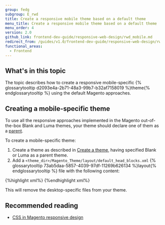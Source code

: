```yaml
---
group: fedg
subgroup: E_rwd
title: Create a responsive mobile theme based on a default theme
menu_title: Create a responsive mobile theme based on a default theme
menu_order: 4
version: 2.0
github_link: frontend-dev-guide/responsive-web-design/rwd_mobile.md
redirect_from: /guides/v1.0/frontend-dev-guide/responsive-web-design/rwd_mobile.html
functional_areas:
  - Frontend
---
```

## What's in this topic

The topic describes how to create a responsive mobile-specific {% glossarytooltip d2093e4a-2b71-48a3-99b7-b32af7158019 %}theme{% endglossarytooltip %} using the default Magento approaches. 

## Creating a mobile-specific theme

To use all the responsive approaches implemented in the Magento out-of-the-box Blank and Luma themes, your theme should declare one of them as a <a href="{{ page.baseurl }}/frontend-dev-guide/themes/theme-inherit.html" target="_blank">parent</a>. 

To create a mobile-specific theme:

1. Create a theme as described in <a href="{{ page.baseurl }}/frontend-dev-guide/themes/theme-create.html" target="_blank">Create a theme</a>, having specified Blank or Luma as a parent theme.
2. Add a <code>&lt;theme_dir&gt;/Magento_Theme/layout/default_head_blocks.xml</code> {% glossarytooltip 73ab5daa-5857-4039-97df-11269b626134 %}layout{% endglossarytooltip %} file with the following content:

{%highlight xml%}
<page xmlns:xsi="http://www.w3.org/2001/XMLSchema-instance" xsi:noNamespaceSchemaLocation="urn:magento:framework:View/Layout/etc/page_configuration.xsd">
    <head>
        <remove src="css/styles-l.css" />
    </head>
</page>
{%endhighlight xml%}

This will remove the desktop-specific files from your theme.

## Recommended reading

<ul>
<li><a href="{{ page.baseurl }}/frontend-dev-guide/responsive-web-design/rwd_css.html" target="_blank">CSS in Magento responsive design</a></li>
</ul>
